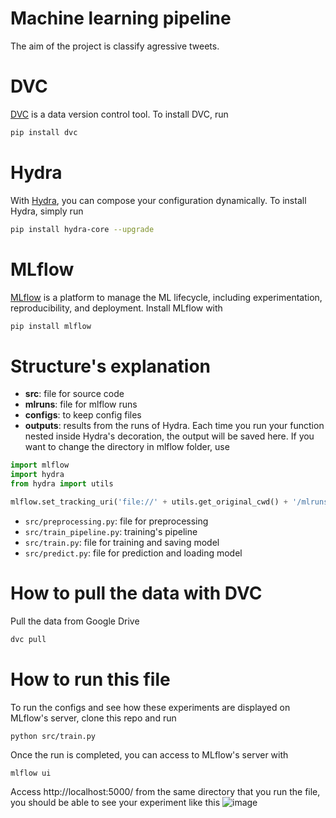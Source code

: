 # Machine learning pipeline
The aim of the project is classify agressive tweets.

# DVC
[DVC](https://dvc.org/doc/start) is a data version control tool. To install DVC, run
```bash
pip install dvc
```

# Hydra
With [Hydra](https://hydra.cc/), you can compose your configuration dynamically. To install Hydra, simply run
```bash
pip install hydra-core --upgrade
```
# MLflow
[MLflow](https://mlflow.org/) is a platform to manage the ML lifecycle, including experimentation, reproducibility, and deployment. Install MLflow with 
```bash
pip install mlflow
```

# Structure's explanation
* **src**: file for source code
* **mlruns**: file for mlflow runs
* **configs**: to keep config files
* **outputs**: results from the runs of Hydra. Each time you run your function nested inside Hydra's decoration, the output will be saved here. If you want to change the directory in mlflow folder, use
```python
import mlflow
import hydra
from hydra import utils

mlflow.set_tracking_uri('file://' + utils.get_original_cwd() + '/mlruns')
```
* `src/preprocessing.py`: file for preprocessing
* `src/train_pipeline.py`: training's pipeline
* `src/train.py`: file for training and saving model
* `src/predict.py`: file for prediction and loading model

# How to pull the data with DVC

Pull the data from Google Drive
```bash
dvc pull 
```

# How to run this file
To run the configs and see how these experiments are displayed on MLflow's server, clone this repo and run
```
python src/train.py
```
Once the run is completed, you can access to MLflow's server with
```
mlflow ui
```
Access http://localhost:5000/ from the same directory that you run the file, you should be able to see your experiment like this
![image](https://github.com/khuyentran1401/Machine-learning-pipeline/blob/master/Screenshot%20from%202020-05-03%2016-41-21.png)
